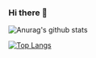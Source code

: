 ### Hi there 👋

![Anurag's github stats](https://github-readme-stats.vercel.app/api?username=Sunshine-ki&show_icons=true&theme=react)

[![Top Langs](https://github-readme-stats.vercel.app/api/top-langs/?username=Sunshine-ki&langs_count=4)](https://github.com/anuraghazra/github-readme-stats)

